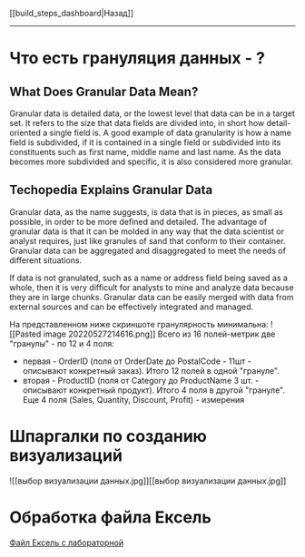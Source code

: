[[build_steps_dashboard|Назад]]
___
# Что есть грануляция данных - ?
## What Does Granular Data Mean?

Granular data is detailed data, or the lowest level that data can be in a target set. It refers to the size that data fields are divided into, in short how detail-oriented a single field is. A good example of data granularity is how a name field is subdivided, if it is contained in a single field or subdivided into its constituents such as first name, middle name and last name. As the data becomes more subdivided and specific, it is also considered more granular.
## Techopedia Explains Granular Data

Granular data, as the name suggests, is data that is in pieces, as small as possible, in order to be more defined and detailed. The advantage of granular data is that it can be molded in any way that the data scientist or analyst requires, just like granules of sand that conform to their container. Granular data can be aggregated and disaggregated to meet the needs of different situations.

If data is not granulated, such as a name or address field being saved as a whole, then it is very difficult for analysts to mine and analyze data because they are in large chunks. Granular data can be easily merged with data from external sources and can be effectively integrated and managed.

На представленном ниже скриншоте гранулярность минимальна:
![[Pasted image 20220527214616.png]] Всего из 16 полей-метрик две "гранулы" - по 12 и 4 поля:
- первая - OrderID (поля от OrderDate до PostalCode - 11шт - описывают конкретный заказ). Итого 12 полей в одной "грануле".
- вторая - ProductID (поля от Category до ProductName 3 шт. - описывают конкретный продукт). Итого 4 поля в другой "грануле".
Еще 4 поля (Sales, Quantity, Discount, Profit) - измерения

# Шпаргалки по созданию визуализаций
![[выбор визуализации данных.jpg]][[выбор визуализации данных.jpg]]
# Обработка файла Ексель
[Файл Ексель с лабораторной](obsidian://open?vault=data-engineering&file=Users%2Falex%2Fcode%2Fdata-engineering%2Flabs%2FModule01%2FSampleSuperstore.xls)